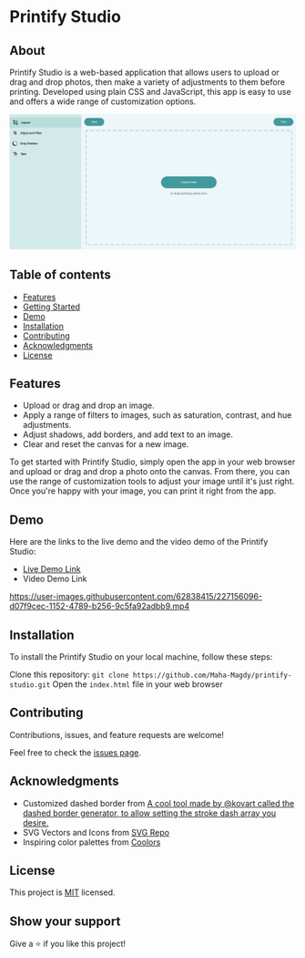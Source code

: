 # Printify Studio

## About

Printify Studio is a web-based application that allows users to upload or drag and drop photos, then make a variety of adjustments to them before printing. Developed using plain CSS and JavaScript, this app is easy to use and offers a wide range of customization options.

![screenshot](./app_screenshot.png)
## Table of contents

- [ Features ](#features)
- [ Getting Started ](#getting_started)
- [ Demo ](#demo)
- [ Installation ](#installation)
- [ Contributing ](#contributing)
- [ Acknowledgments ](#acknowledgments)
- [ License ](#license)

<a name="features"></a>

## Features

- Upload or drag and drop an image.
- Apply a range of filters to images, such as saturation, contrast, and hue adjustments.
- Adjust shadows, add borders, and add text to an image.
- Clear and reset the canvas for a new image.

<a name="getting_started"></a>


To get started with Printify Studio, simply open the app in your web browser and upload or drag and drop a photo onto the canvas. From there, you can use the range of customization tools to adjust your image until it's just right. Once you're happy with your image, you can print it right from the app.

<a name="demo"></a>

## Demo

Here are the links to the live demo and the video demo of the Printify Studio:

- [Live Demo Link](https://maha-magdy.github.io/printify-studio/)
- Video Demo Link

https://user-images.githubusercontent.com/62838415/227156096-d07f9cec-1152-4789-b256-9c5fa92adbb9.mp4

<a name="installation"></a>

## Installation

To install the Printify Studio on your local machine, follow these steps:

Clone this repository: `git clone https://github.com/Maha-Magdy/printify-studio.git`
Open the `index.html` file in your web browser

<a name="contributing"></a>

## Contributing

Contributions, issues, and feature requests are welcome!

Feel free to check the [issues page](https://github.com/Maha-Magdy/printify-studio/issues).

<a name="acknowledgments"></a>

## Acknowledgments

- Customized dashed border from <a href="https://kovart.github.io/dashed-border-generator/">A cool tool made by @kovart called the dashed border generator, to allow setting the stroke dash array you desire.</a>
- SVG Vectors and Icons from <a href="https://www.svgrepo.com/">SVG Repo</a>
- Inspiring color palettes from <a href="https://coolors.co/palettes/popular">Coolors</a>

<a name="license"></a>

## License

This project is [MIT](./LICENSE) licensed.

## Show your support

Give a ⭐️ if you like this project!


